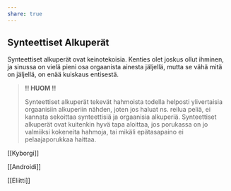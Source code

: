 ```yaml
---
share: true
---
```

## Synteettiset Alkuperät

Synteettiset alkuperät ovat keinotekoisia. Kenties olet joskus ollut ihminen, ja sinussa on vielä pieni osa orgaanista ainesta jäljellä, mutta se vähä mitä on jäljellä, on enää kuiskaus entisestä.

> **!! HUOM !!**
>
> Synteettiset alkuperät tekevät hahmoista todella helposti ylivertaisia orgaanisiin alkuperiin nähden, joten jos haluat ns. reilua peliä, ei kannata sekoittaa synteettisiä ja orgaanisia alkuperiä. Synteettiset alkuperät ovat kuitenkin hyvä tapa aloittaa, jos porukassa on jo valmiiksi kokeneita hahmoja, tai mikäli epätasapaino ei pelaajaporukkaa haittaa.

[[Kyborgi]]

[[Androidi]]

[[Eliitti]]
